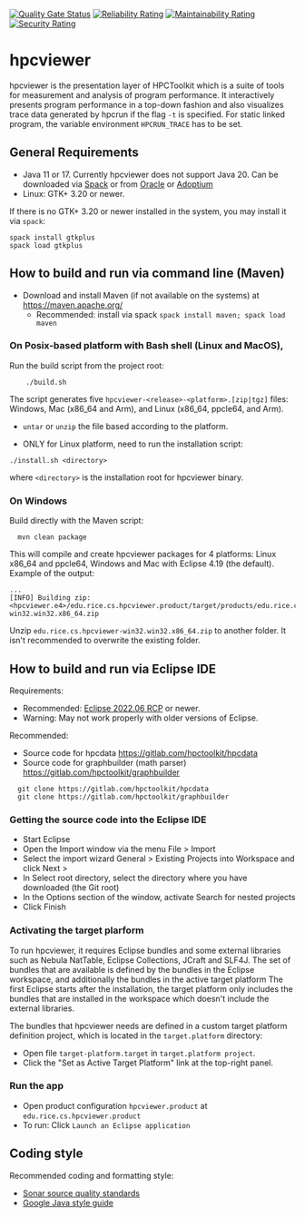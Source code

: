 
[![Quality Gate Status](https://sonarcloud.io/api/project_badges/measure?project=HPCToolkit_hpcviewer.e4&metric=alert_status)](https://sonarcloud.io/dashboard?id=HPCToolkit_hpcviewer.e4)
[![Reliability Rating](https://sonarcloud.io/api/project_badges/measure?project=HPCToolkit_hpcviewer.e4&metric=reliability_rating)](https://sonarcloud.io/dashboard?id=HPCToolkit_hpcviewer.e4)
[![Maintainability Rating](https://sonarcloud.io/api/project_badges/measure?project=HPCToolkit_hpcviewer.e4&metric=sqale_rating)](https://sonarcloud.io/dashboard?id=HPCToolkit_hpcviewer.e4)
[![Security Rating](https://sonarcloud.io/api/project_badges/measure?project=HPCToolkit_hpcviewer.e4&metric=security_rating)](https://sonarcloud.io/dashboard?id=HPCToolkit_hpcviewer.e4)



# hpcviewer

hpcviewer is the presentation layer of HPCToolkit which is a suite of tools
for measurement and analysis of program performance.
It interactively presents program performance in a top-down fashion and also 
visualizes trace data generated by hpcrun if the flag ```-t``` is specified. 
For static linked program, the variable environment ```HPCRUN_TRACE``` has to be set. 

## General Requirements

* Java 11 or 17. Currently hpcviewer does not support Java 20.
  Can be downloaded via [Spack](https://github.com/spack/spack) 
  or from [Oracle](https://www.oracle.com/java/technologies/javase-downloads.html)
  or [Adoptium](https://adoptium.net/temurin/releases)
* Linux: GTK+ 3.20 or newer.

If there is no GTK+ 3.20 or newer installed in the system, you may install it via `spack`:

```
spack install gtkplus
spack load gtkplus
```

## How to build and run via command line (Maven)

* Download and install Maven (if not available on the systems) at https://maven.apache.org/
  * Recommended: install via spack
  	`spack install maven; spack load maven`  
  	
### On Posix-based platform with Bash shell (Linux and MacOS), 

Run the build script from the project root:

```
    ./build.sh
```
   The script generates five `hpcviewer-<release>-<platform>.[zip|tgz]` files:
    Windows, Mac (x86_64 and Arm), and Linux (x86_64, ppcle64, and Arm).
  * `untar` or `unzip` the file based according to the platform. 
  
  * ONLY for Linux platform, need to run the installation script:

```
./install.sh <directory>
```
  where `<directory>` is the installation root for hpcviewer binary. 
  
  
### On Windows 

Build directly with the Maven script:

```
  mvn clean package
```
  This will compile and create hpcviewer packages for 4 platforms: Linux x86_64 and ppcle64, Windows and Mac
  with Eclipse 4.19 (the default).
  Example of the output:

```
...
[INFO] Building zip: <hpcviewer.e4>/edu.rice.cs.hpcviewer.product/target/products/edu.rice.cs.hpcviewer-win32.win32.x86_64.zip
```
  Unzip `edu.rice.cs.hpcviewer-win32.win32.x86_64.zip` to another folder. 
  It isn't recommended to overwrite the existing folder.


## How to build and run via Eclipse IDE

Requirements:

* Recommended: [Eclipse 2022.06 RCP](https://www.eclipse.org/downloads/packages/release/2022-06/r/eclipse-ide-rcp-and-rap-developers) or newer. 
* Warning: May not work properly with older versions of Eclipse. 

Recommended:
* Source code for hpcdata https://gitlab.com/hpctoolkit/hpcdata
* Source code for graphbuilder (math parser) https://gitlab.com/hpctoolkit/graphbuilder
 
```
  git clone https://gitlab.com/hpctoolkit/hpcdata
  git clone https://gitlab.com/hpctoolkit/graphbuilder
```


### Getting the source code into the Eclipse IDE

* Start Eclipse
* Open the Import window via the menu File > Import
* Select the import wizard General > Existing Projects into Workspace and click Next >
* In Select root directory, select the directory where you have downloaded (the Git root)
* In the Options section of the window, activate Search for nested projects
* Click Finish

### Activating the target plarform

To run hpcviewer, it requires Eclipse bundles and some external libraries such as Nebula NatTable, Eclipse Collections, JCraft and SLF4J.
The set of bundles that are available is defined by the bundles in the Eclipse workspace, and additionally the bundles in the active target platform
The first Eclipse starts after the installation, the target platform only includes the bundles that are installed in the workspace which doesn't include the external libraries.

The bundles that hpcviewer needs are defined in a custom target platform definition project, which is located in the `target.platform` directory:

* Open file `target-platform.target` in `target.platform project`.
* Click the "Set as Active Target Platform" link at the top-right panel.

### Run the app

* Open product configuration `hpcviewer.product` at `edu.rice.cs.hpcviewer.product`
* To run: Click `Launch an Eclipse application`


## Coding style

Recommended coding and formatting style:
* [Sonar source quality standards](https://www.sonarsource.com/java/)
* [Google Java style guide](https://google.github.io/styleguide/javaguide.html)
